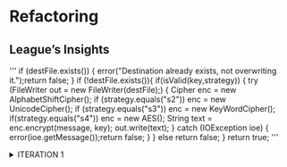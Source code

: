 # Refactoring
## League’s Insights
'''
    if (destFile.exists()) { error("Destination already exists, not overwriting it.");return false; }
    if (!destFile.exists()){
      if(isValid(key,strategy)) {
        try (FileWriter out = new FileWriter(destFile);) {
          Cipher enc = new AlphabetShiftCipher();
          if (strategy.equals("s2"))  enc = new UnicodeCipher();
          if (strategy.equals("s3")) enc = new KeyWordCipher();
          if(strategy.equals("s4")) enc = new AES();
          String text = enc.encrypt(message, key);
          out.write(text);
        }
        catch (IOException ioe) { error(ioe.getMessage());return false; }
      }
      else return false;
    }
    return true;
'''
<details>
  <summary> ITERATION 1 </summary>
  <p> 
'''
    if (destFile.exists()) { error("Destination already exists, not overwriting it.");return false; }
    if (!destFile.exists()){
      if(isValid(key,strategy)) {
        try (FileWriter out = new FileWriter(destFile);) {
          Cipher enc = new AlphabetShiftCipher();
          if (strategy.equals("s2"))  enc = new UnicodeCipher();
          if (strategy.equals("s3")) enc = new KeyWordCipher();
          if(strategy.equals("s4")) enc = new AES();
          String text = enc.encrypt(message, key);
          out.write(text);
        }
        catch (IOException ioe) { error(ioe.getMessage());return false; }
      }
      else return false;
    }
    return true;
'''
  </p>
  </details>
